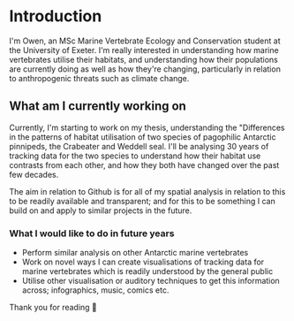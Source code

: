 # Introduction
I'm Owen, an MSc Marine Vertebrate Ecology and Conservation student at the University of Exeter. I'm really interested in understanding how marine vertebrates utilise their habitats, and understanding how their populations are currently doing as well as how they're changing, particularly in relation to anthropogenic threats such as climate change.

## What am I currently working on
Currently, I'm starting to work on my thesis, understanding the "Differences in the patterns of habitat utilisation of two species of pagophilic Antarctic pinnipeds, the Crabeater and Weddell seal. I'll be analysing 30 years of tracking data for the two species to understand how their habitat use contrasts from each other, and how they both have changed over the past few decades.

The aim in relation to Github is for all of my spatial analysis in relation to this to be readily available and transparent; and for this to be something I can build on and apply to similar projects in the future. 

### What I would like to do in future years
- Perform similar analysis on other Antarctic marine vertebrates
- Work on novel ways I can create visualisations of tracking data for marine vertebrates which is readily understood by the general public
- Utilise other visualisation or auditory techniques to get this information across; infographics, music, comics etc.

Thank you for reading 🦭

<!--
**OW-D/OW-D** is a ✨ _special_ ✨ repository because its `README.md` (this file) appears on your GitHub profile.

Here are some ideas to get you started:

- 🔭 I’m currently working on ...
- 🌱 I’m currently learning ...
- 👯 I’m looking to collaborate on ...
- 🤔 I’m looking for help with ...
- 💬 Ask me about ...
- 📫 How to reach me: ...
- 😄 Pronouns: ...
- ⚡ Fun fact: ...
-->
